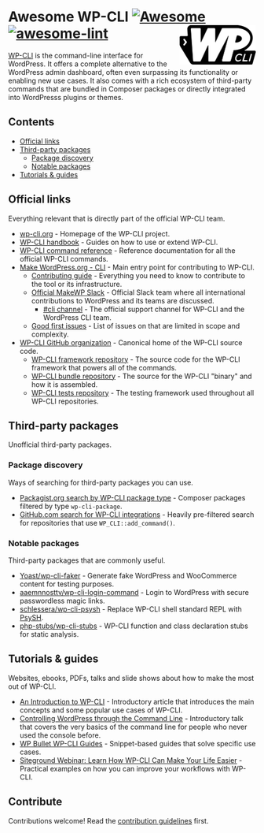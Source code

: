 # Awesome WP-CLI [![Awesome](https://awesome.re/badge.svg)](https://awesome.re) [![awesome-lint](https://github.com/schlessera/awesome-wp-cli/workflows/awesome-lint/badge.svg)](https://github.com/schlessera/awesome-wp-cli/actions?query=workflow%3Aawesome-lint) [<img src="assets/wp-cli-bw-trans-filled-tight@311x160.png" alt="WP-CLI Logo" align="right" height="80">](https://wp-cli.org)

[WP-CLI](https://wp-cli.org/) is the command-line interface for WordPress. It offers a complete alternative to the WordPress admin dashboard, often even surpassing its functionality or enabling new use cases. It also comes with a rich ecosystem of third-party commands that are bundled in Composer packages or directly integrated into WordPresss plugins or themes.

## Contents

- [Official links](#official-links)
- [Third-party packages](#third-party-packages)
	- [Package discovery](#package-discovery)
	- [Notable packages](#notable-packages)
- [Tutorials & guides](#tutorials--guides)

## Official links

Everything relevant that is directly part of the official WP-CLI team.

- [wp-cli.org](https://wp-cli.org/) - Homepage of the WP-CLI project.
- [WP-CLI handbook](https://make.wordpress.org/cli/handbook/) - Guides on how to use or extend WP-CLI.
- [WP-CLI command reference](https://developer.wordpress.org/cli/commands/) - Reference documentation for all the official WP-CLI commands.
- [Make WordPress.org - CLI](https://make.wordpress.org/cli/) - Main entry point for contributing to WP-CLI.
  - [Contributing guide](https://make.wordpress.org/cli/handbook/contributing/) - Everything you need to know to contribute to the tool or its infrastructure.
  - [Official MakeWP Slack](https://make.wordpress.org/chat/) - Official Slack team where all international contributions to WordPress and its teams are discussed.
    - [#cli channel](http://wordpress.slack.com/messages/cli/) - The official support channel for WP-CLI and the WordPress CLI team.
  - [Good first issues](https://make.wordpress.org/cli/good-first-issues/) - List of issues on that are limited in scope and complexity.
- [WP-CLI GitHub organization](https://github.com/wp-cli) - Canonical home of the WP-CLI source code.
  - [WP-CLI framework repository](https://github.com/wp-cli/wp-cli) - The source code for the WP-CLI framework that powers all of the commands.
  - [WP-CLI bundle repository](https://github.com/wp-cli/wp-cli-bundle) - The source for the WP-CLI "binary" and how it is assembled.
  - [WP-CLI tests repository](https://github.com/wp-cli/wp-cli-tests) - The testing framework used throughout all WP-CLI repositories.

## Third-party packages

Unofficial third-party packages.

### Package discovery

Ways of searching for third-party packages you can use.

- [Packagist.org search by WP-CLI package type](https://packagist.org/?type=wp-cli-package) - Composer packages filtered by type `wp-cli-package`.
- [GitHub.com search for WP-CLI integrations](https://github.com/search?q=WP_CLI%3A%3Aadd_command%28+NOT+Akismet_CLI+NOT+elementor+NOT+WordCamp_CLI_Miscellaneous+NOT+W3TotalCache_Command+extension%3Aphp+language%3APHP+-org%3Awp-cli+-path%3Avendor+-path%3Awp-content+-path%3Apublic+-path%3Adeployer+-path%3Aweb+-path%3Asrc%2Fvendor+-path%3Aapp+-path%3Awordpress+-filename%3Aentity-command.php+-filename%3Aclass-wc-cli.php+-filename%3Awp-cli-bp.php+fork%3Afalse+-filename%3Aextension-command.php+-filename%3Acron-command.php+-filename%3Awp-seo-main.php+-path%3Aplugins+-path%3Adata+-path%3Abackup+-path%3Ademo+-path%3Awordcamp.org+-path%3Awordpress.org+-filename%3Alanguage-command.php+-filename%3Aredirection-cli.php+-path%3Athemes+-path%3Alibrary+-filename%3Aeval-command+-filename%3Arole-command+-filename%3Awidget-command+-filename%3Acache-command.php+-path%3Awp-app+-path%3Apublic_html+-filename%3Aqueue.php+-path%3AmyWeb+-path%3Adocroot+-path%3Awebsite&type=Code) - Heavily pre-filtered search for repositories that use `WP_CLI::add_command()`.

### Notable packages

Third-party packages that are commonly useful.

- [Yoast/wp-cli-faker](https://github.com/Yoast/wp-cli-faker) - Generate fake WordPress and WooCommerce content for testing purposes.
- [aaemnnosttv/wp-cli-login-command](https://github.com/aaemnnosttv/wp-cli-login-command) - Login to WordPress with secure passwordless magic links.
- [schlessera/wp-cli-psysh](https://github.com/schlessera/wp-cli-psysh) - Replace WP-CLI shell standard REPL with [PsySH](http://psysh.org/).
- [php-stubs/wp-cli-stubs](https://github.com/php-stubs/wp-cli-stubs) - WP-CLI function and class declaration stubs for static analysis.

## Tutorials & guides

Websites, ebooks, PDFs, talks and slide shows about how to make the most out of WP-CLI.

- [An Introduction to WP-CLI](https://pascalbirchler.com/an-introduction-to-wp-cli/) - Introductory article that introduces the main concepts and some popular use cases of WP-CLI.
- [Controlling WordPress through the Command Line](https://wordpress.tv/2017/05/22/alain-schlesser-controlling-wordpress-through-the-command-line-introduction-to-wp-cli/) - Introductory talk that covers the very basics of the command line for people who never used the console before.
- [WP Bullet WP-CLI Guides](https://guides.wp-bullet.com/category/wp-cli/) - Snippet-based guides that solve specific use cases.
- [Siteground Webinar: Learn How WP-CLI Can Make Your Life Easier](https://www.youtube.com/watch?v=DlxbRYpZdQg) - Practical examples on how you can improve your workflows with WP-CLI.

## Contribute

Contributions welcome! Read the [contribution guidelines](contributing.md) first.
